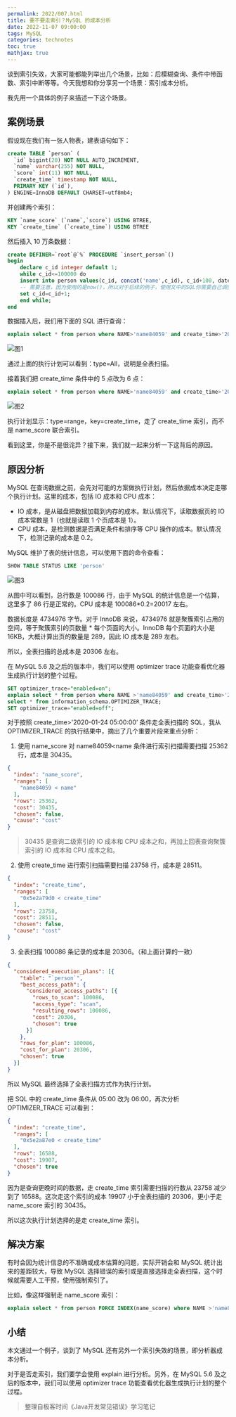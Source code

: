 ```yaml
---
permalink: 2022/007.html
title: 要不要走索引？MySQL 的成本分析
date: 2022-11-07 09:00:00
tags: MySQL
categories: technotes
toc: true
mathjax: true
---
```


谈到索引失效，大家可能都能列举出几个场景，比如：后模糊查询、条件中带函数、索引中断等等。今天我想和你分享另一个场景：索引成本分析。

我先用一个具体的例子来描述一下这个场景。
<!-- more -->
## 案例场景

假设现在我们有一张人物表，建表语句如下：

```sql
create TABLE `person` (
  `id` bigint(20) NOT NULL AUTO_INCREMENT,
  `name` varchar(255) NOT NULL,
  `score` int(11) NOT NULL,
  `create_time` timestamp NOT NULL,
  PRIMARY KEY (`id`),
) ENGINE=InnoDB DEFAULT CHARSET=utf8mb4;

```

并创建两个索引：

```sql
KEY `name_score` (`name`,`score`) USING BTREE,
KEY `create_time` (`create_time`) USING BTREE
```

然后插入 10 万条数据：

```sql
create DEFINER=`root`@`%` PROCEDURE `insert_person`()
begin
    declare c_id integer default 1;
    while c_id<=100000 do
    insert into person values(c_id, concat('name',c_id), c_id+100, date_sub(NOW(), interval c_id second));
    -- 需要注意，因为使用的是now()，所以对于后续的例子，使用文中的SQL你需要自己调整条件，否则可能看不到文中的效果
    set c_id=c_id+1;
    end while;
end
```

数据插入后，我们用下面的 SQL 进行查询：

```sql
explain select * from person where NAME>'name84059' and create_time>'2020-01-24 05:00:00'
```

![图1](https://technotes.oss-cn-shenzhen.aliyuncs.com/2022/202211072137344.png)

通过上面的执行计划可以看到：type=All，说明是全表扫描。

接着我们把 create_time 条件中的 5 点改为 6 点：

```sql
explain select * from person where NAME>'name84059' and create_time>'2020-01-24 06:00:00'
```

![图2](https://technotes.oss-cn-shenzhen.aliyuncs.com/2022/202211072137741.png)

执行计划显示：type=range，key=create_time，走了 create_time 索引，而不是 name_score 联合索引。

看到这里，你是不是很诧异？接下来，我们就一起来分析一下这背后的原因。

## 原因分析

MySQL 在查询数据之前，会先对可能的方案做执行计划，然后依据成本决定走哪个执行计划。这里的成本，包括 IO 成本和 CPU 成本：

- IO 成本，是从磁盘把数据加载到内存的成本。默认情况下，读取数据页的 IO 成本常数是 1（也就是读取 1 个页成本是 1）。
- CPU 成本，是检测数据是否满足条件和排序等 CPU 操作的成本。默认情况下，检测记录的成本是 0.2。

MySQL 维护了表的统计信息，可以使用下面的命令查看：

```sql
SHOW TABLE STATUS LIKE 'person'
```

![图3](https://technotes.oss-cn-shenzhen.aliyuncs.com/2022/202211072138636.png)

从图中可以看到，总行数是 100086 行，由于 MySQL 的统计信息是一个估算，这里多了 86 行是正常的。CPU 成本是 100086*0.2=20017 左右。

数据长度是 4734976 字节。对于 InnoDB 来说，4734976 就是聚簇索引占用的空间，等于聚簇索引的页数量 * 每个页面的大小。InnoDB 每个页面的大小是 16KB，大概计算出页的数量是 289，因此 IO 成本是 289 左右。

所以，全表扫描的总成本是 20306 左右。

在 MySQL 5.6 及之后的版本中，我们可以使用 optimizer trace 功能查看优化器生成执行计划的整个过程。

```sql
SET optimizer_trace="enabled=on";
explain select * from person where NAME >'name84059' and create_time>'2020-01-24 05:00:00';
select * from information_schema.OPTIMIZER_TRACE;
SET optimizer_trace="enabled=off";
```

对于按照 create_time>'2020-01-24 05:00:00’ 条件走全表扫描的 SQL，我从 OPTIMIZER_TRACE 的执行结果中，摘出了几个重要片段来重点分析：

1. 使用 name_score 对 name84059<name 条件进行索引扫描需要扫描 25362 行，成本是 30435。

```json
{
  "index": "name_score",
  "ranges": [
    "name84059 < name"
  ],
  "rows": 25362,
  "cost": 30435,
  "chosen": false,
  "cause": "cost"
}
```

   > 30435 是查询二级索引的 IO 成本和 CPU 成本之和，再加上回表查询聚簇索引的 IO 成本和 CPU 成本之和。

2. 使用 create_time 进行索引扫描需要扫描 23758 行，成本是 28511。

```json
{
  "index": "create_time",
  "ranges": [
    "0x5e2a79d0 < create_time"
  ],
  "rows": 23758,
  "cost": 28511,
  "chosen": false,
  "cause": "cost"
}
```

3. 全表扫描 100086 条记录的成本是 20306。（和上面计算的一致）

```json
{
  "considered_execution_plans": [{
    "table": "`person`",
    "best_access_path": {
      "considered_access_paths": [{
        "rows_to_scan": 100086,
        "access_type": "scan",
        "resulting_rows": 100086,
        "cost": 20306,
        "chosen": true
      }]
    },
    "rows_for_plan": 100086,
    "cost_for_plan": 20306,
    "chosen": true
  }]
}
```

所以 MySQL 最终选择了全表扫描方式作为执行计划。

把 SQL 中的 create_time 条件从 05:00 改为 06:00，再次分析 OPTIMIZER_TRACE 可以看到：

```json
{
  "index": "create_time",
  "ranges": [
    "0x5e2a87e0 < create_time"
  ],
  "rows": 16588,
  "cost": 19907,
  "chosen": true
}
```

因为是查询更晚时间的数据，走 create_time 索引需要扫描的行数从 23758 减少到了 16588。这次走这个索引的成本 19907 小于全表扫描的 20306，更小于走 name_score 索引的 30435。

所以这次执行计划选择的是走 create_time 索引。

## 解决方案

有时会因为统计信息的不准确或成本估算的问题，实际开销会和 MySQL 统计出来的差距较大，导致 MySQL 选择错误的索引或是直接选择走全表扫描，这个时候就需要人工干预，使用强制索引了。

比如，像这样强制走 name_score 索引：

```sql
explain select * from person FORCE INDEX(name_score) where NAME >'name84059' and create_time>'2020-01-24 00:00:00'
```

## 小结

本文通过一个例子，谈到了 MySQL 还有另外一个索引失效的场景，即分析器成本分析。

对于是否走索引，我们要学会使用 explain 进行分析。另外，在 MySQL 5.6 及之后的版本中，我们可以使用 optimizer trace 功能查看优化器生成执行计划的整个过程。

> 整理自极客时间《Java开发常见错误》学习笔记
>